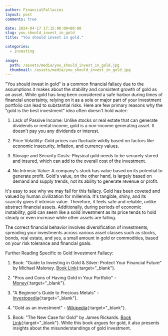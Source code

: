 ```yaml
---
author: FinancialFallacies
layout: post
comments: true

date: 2024-04-17 17:15:00:00+00:00  
slug: you_should_invest_in_gold
title: "You should invest in gold."

categories:
  - investing
  
image:
  path: /assets/media/you_should_invest_in_gold.jpg
  thumbnail: /assets/media/you_should_invest_in_gold.jpg
---
```


"You should invest in gold" is a common financial fallacy due to the assumptions it makes about the stability and consistent growth of gold as an asset. While gold has long been considered a safe harbor during times of financial uncertainty, relying on it as a sole or major part of your investment portfolio can lead to substantial risks. Here are few primary reasons why the "gold is the best investment" idea often doesn't hold water:

1. Lack of Passive Income: Unlike stocks or real estate that can generate dividends or rental income, gold is a non-income generating asset. It doesn't pay you any dividends or interest.

2. Price Volatility: Gold prices can fluctuate wildly based on factors like economic insecurity, inflation, and currency values. 

3. Storage and Security Costs: Physical gold needs to be securely stored and insured, which can add to the overall cost of the investment.

4. No Intrinsic Value: A company's stock has value based on its potential to generate profit. Gold's value, on the other hand, is largely based on demand and supply trends, not its ability to generate revenue or profit.

It's easy to see why we may fall for this fallacy. Gold has been coveted and valued by human civilization for millennia. It's tangible, shiny, and its scarcity gives it intrinsic value. Therefore, it feels safe and reliable, unlike abstract financial assets. Additionally, during periods of economic instability, gold can seem like a solid investment as its price tends to hold steady or even increase while other assets are falling.

The correct financial behavior involves diversification of investments; spreading your investments across various asset classes such as stocks, bonds, real estate, and yes, a small amount in gold or commodities, based on your risk tolerance and financial goals.

Further Reading Specific to Gold Investment Fallacy:

1. Book: "Guide to Investing in Gold & Silver: Protect Your Financial Future" by Michael Maloney. [Book Link](https://www.amazon.com/Guide-Investing-Gold-Silver-Financial/dp/1937832740/ref=nosim?tag=financialfall-20){:target="_blank"}. 

2. "Pros and Cons of Having Gold in Your Portfolio" - [Money](https://money.com/pros-and-cons-of-having-gold-in-your-portfolio/){:target="_blank"}.

3. "A Beginner's Guide to Precious Metals" - [Investopedia](https://www.investopedia.com/articles/basics/09/precious-metals-gold-silver-platinum.asp){:target="_blank"}.

4. "Gold as an investment" - [Wikipedia](https://en.wikipedia.org/wiki/Gold_as_an_investment){:target="_blank"}. 

5. Book: "The New Case for Gold" by James Rickards. [Book Link](https://www.amazon.com/New-Case-Gold-James-Rickards/dp/1101980761/ref=nosim?tag=financialfall-20){:target="_blank"}.  While this book argues for gold, it also presents insights about the misunderstandings of gold investment.
